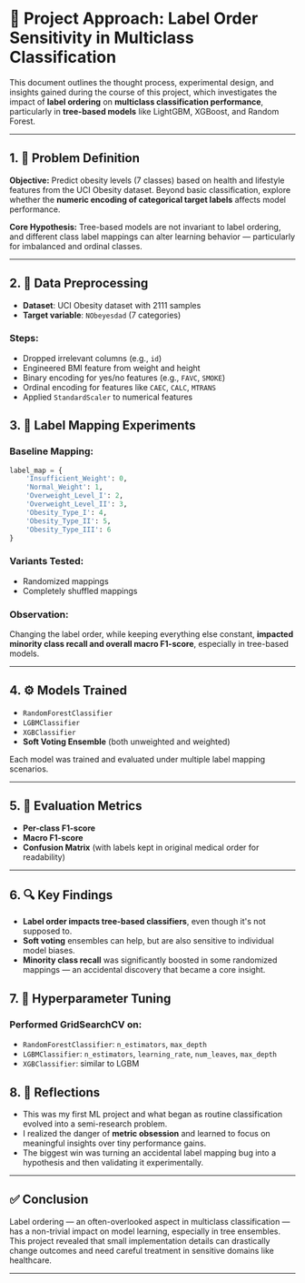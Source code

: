 # 🧠 Project Approach: Label Order Sensitivity in Multiclass Classification

This document outlines the thought process, experimental design, and insights gained during the course of this project, which investigates the impact of **label ordering** on **multiclass classification performance**, particularly in **tree-based models** like LightGBM, XGBoost, and Random Forest.

---

## 1. 🎯 Problem Definition

**Objective:** Predict obesity levels (7 classes) based on health and lifestyle features from the UCI Obesity dataset. Beyond basic classification, explore whether the **numeric encoding of categorical target labels** affects model performance.

**Core Hypothesis:** Tree-based models are not invariant to label ordering, and different class label mappings can alter learning behavior — particularly for imbalanced and ordinal classes.

---

## 2. 🧹 Data Preprocessing

- **Dataset**: UCI Obesity dataset with 2111 samples
- **Target variable**: `NObeyesdad` (7 categories)

### Steps:

- Dropped irrelevant columns (e.g., `id`)
- Engineered BMI feature from weight and height
- Binary encoding for yes/no features (e.g., `FAVC`, `SMOKE`)
- Ordinal encoding for features like `CAEC`, `CALC`, `MTRANS`
- Applied `StandardScaler` to numerical features




## 3. 🧪 Label Mapping Experiments

### Baseline Mapping:

```python
label_map = {
    'Insufficient_Weight': 0,
    'Normal_Weight': 1,
    'Overweight_Level_I': 2,
    'Overweight_Level_II': 3,
    'Obesity_Type_I': 4,
    'Obesity_Type_II': 5,
    'Obesity_Type_III': 6
}
```

### Variants Tested:

- Randomized mappings 
- Completely shuffled mappings

### Observation:

Changing the label order, while keeping everything else constant, **impacted minority class recall and overall macro F1-score**, especially in tree-based models.

---

## 4. ⚙️ Models Trained

- `RandomForestClassifier`
- `LGBMClassifier`
- `XGBClassifier`
- **Soft Voting Ensemble** (both unweighted and weighted)

Each model was trained and evaluated under multiple label mapping scenarios.

---

## 5. 🎯 Evaluation Metrics

- **Per-class F1-score**
- **Macro F1-score**
- **Confusion Matrix** (with labels kept in original medical order for readability)


---

## 6. 🔍 Key Findings

- **Label order impacts tree-based classifiers**, even though it's not supposed to.
- **Soft voting** ensembles can help, but are also sensitive to individual model biases.
- **Minority class recall** was significantly boosted in some randomized mappings — an accidental discovery that became a core insight.

## 7. 🧪 Hyperparameter Tuning

### Performed GridSearchCV on:

- `RandomForestClassifier`: `n_estimators`, `max_depth`
- `LGBMClassifier`: `n_estimators`, `learning_rate`, `num_leaves`, `max_depth`
- `XGBClassifier`: similar to LGBM 

## 8. 🧠 Reflections

- This was my first ML project and what began as routine classification evolved into a semi-research problem.
- I realized the danger of **metric obsession** and learned to focus on meaningful insights over tiny performance gains.
- The biggest win was turning an accidental label mapping bug into a hypothesis and then validating it experimentally.

---

## ✅ Conclusion

Label ordering — an often-overlooked aspect in multiclass classification — has a non-trivial impact on model learning, especially in tree ensembles. This project revealed that small implementation details can drastically change outcomes and need careful treatment in sensitive domains like healthcare.

---



